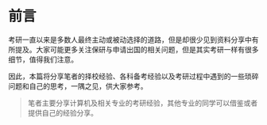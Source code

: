 # 前言

考研一直以来是多数人最终主动或被动选择的道路，但是却很少见到资料分享中有所提及。大家可能更多关注保研与申请出国的相关问题，但是其实考研一样有很多细节，值得我们注意。

因此，本篇将分享笔者的择校经验、各科备考经验以及考研过程中遇到的一些琐碎问题和自己的思考，一隅之见，供大家参考。

> 笔者主要分享计算机及相关专业的考研经验，其他专业的同学可以借鉴或者提供自己的经验分享。